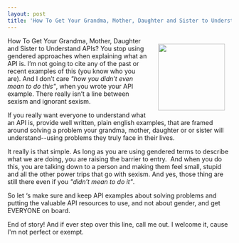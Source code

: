```yaml
---
layout: post
title: 'How To Get Your Grandma, Mother, Daughter and Sister to Understand APIs'
---
```

<p><img style="padding: 15px;" src="https://s3.amazonaws.com/kinlane-productions/finger-pointing.jpg" alt="" width="150" align="right" />How To Get Your Grandma, Mother, Daughter and Sister to Understand APIs? You stop using gendered approaches when explaining what an API is.  I&rsquo;m not going to cite any of the past or recent examples of this (you know who you are). And I don&rsquo;t care <em>"how you didn&rsquo;t even mean to do this"</em>, when you wrote your API example.  There really isn&rsquo;t a line between sexism and ignorant sexism.</p>
<p>If you really want everyone to understand what an API is, provide well written, plain english examples, that are framed around solving a problem your grandma, mother, daughter or or sister will understand--using problems they truly face in their lives.</p>
<p>It really is that simple.  As long as you are using gendered terms to describe what we are doing, you are raising the barrier to entry. &nbsp;And when you do this, you are talking down to a person and making them feel small, stupid and all the other power trips that go with sexism.  And yes, those thing are still there even if you <em>"didn&rsquo;t mean to do it"</em>.</p>
<p>So let &lsquo;s make sure and keep API examples about solving problems and putting the valuable API resources to use, and not about gender, and get EVERYONE on board.</p>
<p>End of story! And if ever step over this line, call me out. I welcome it, cause I'm not perfect or exempt.</p>